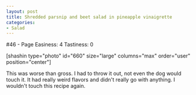 ```yaml
---
layout: post
title: Shredded parsnip and beet salad in pineapple vinaigrette
categories:
- Salad
---
```


#46 - Page
Easiness: 4
Tastiness: 0

[shashin type="photo" id="660" size="large" columns="max" order="user" position="center"]

This was worse than gross. I had to throw it out, not even the dog would touch it. It had really weird flavors and didn't really go with anything. I wouldn't touch this recipe again.
